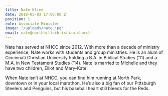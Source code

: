```yaml
---
title: Nate Kline
date: 2018-05-03 17:05:00 Z
position: 1
role: Associate Minister
image: "/uploads/nate.jpg"
email: nate@northhillschristian.church
---
```


Nate has served at NHCC since 2012. With more than a decade of ministry experience, Nate works with students and group ministries. He is  an alum of Cincinnati Christian University holding a B.A. in Biblical Studies (‘11) and a M.A. in New Testament Studies (‘14). Nate is married to Michelle and they have two children, Elliot and Mary-Kate.

When Nate isn’t at NHCC, you can find him running at North Park, downtown or in your local marathon. He’s also a big fan of our Pittsburgh Steelers and Penguins, but his baseball heart still bleeds for the Reds.
